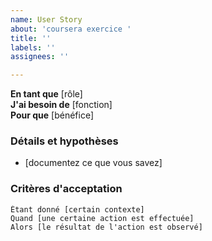 ```yaml
---
name: User Story
about: 'coursera exercice '
title: ''
labels: ''
assignees: ''

---
```


**En tant que** [rôle]  
 **J'ai besoin de** [fonction]  
 **Pour que** [bénéfice]  
   
 ### Détails et hypothèses
 * [documentez ce que vous savez]
   
 ### Critères d'acceptation  
   
 ```gherkin
 Étant donné [certain contexte]
 Quand [une certaine action est effectuée]
 Alors [le résultat de l'action est observé]
 ```
